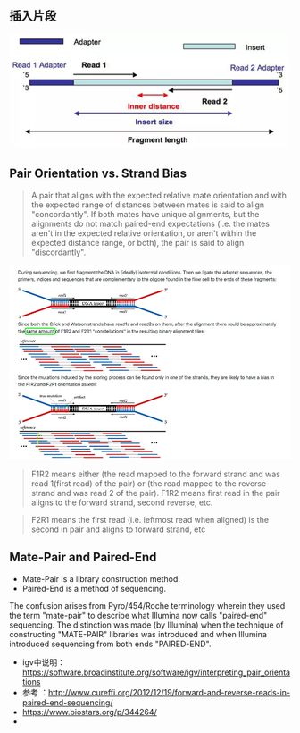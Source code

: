 ## 插入片段
![](pics/20200527_3.png)

## Pair Orientation vs. Strand Bias
> A pair that aligns with the expected relative mate orientation and with the expected range of distances between mates is said to align "concordantly". If both mates have unique alignments, but the alignments do not match paired-end expectations (i.e. the mates aren't in the expected relative orientation, or aren't within the expected distance range, or both), the pair is said to align "discordantly". 

![](pics/20200604.jpeg)
> F1R2 means either (the read mapped to the forward strand and was read 1(first read) of the pair) or (the read mapped to the reverse strand and was read 2 of the pair). F1R2 means first read in the pair aligns to the forward strand, second reverse, etc.

> F2R1 means the first read (i.e. leftmost read when aligned) is the second in pair and aligns to forward strand, etc



## Mate-Pair and Paired-End
+ Mate-Pair is a library construction method. 
+ Paired-End is a method of sequencing. 

The confusion arises from Pyro/454/Roche terminology wherein they used the term "mate-pair" to describe what Illumina now calls "paired-end" sequencing. The distinction was made (by Illumina) when the technique of constructing "MATE-PAIR" libraries was introduced and when Illumina introduced sequencing from both ends "PAIRED-END".

+ igv中说明：https://software.broadinstitute.org/software/igv/interpreting_pair_orientations
+ 参考     ：http://www.cureffi.org/2012/12/19/forward-and-reverse-reads-in-paired-end-sequencing/
+ https://www.biostars.org/p/344264/
+ 